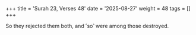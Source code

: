 +++
title = 'Surah 23, Verses 48'
date = '2025-08-27'
weight = 48
tags = []
+++

So they rejected them both, and ˹so˺ were among those destroyed.